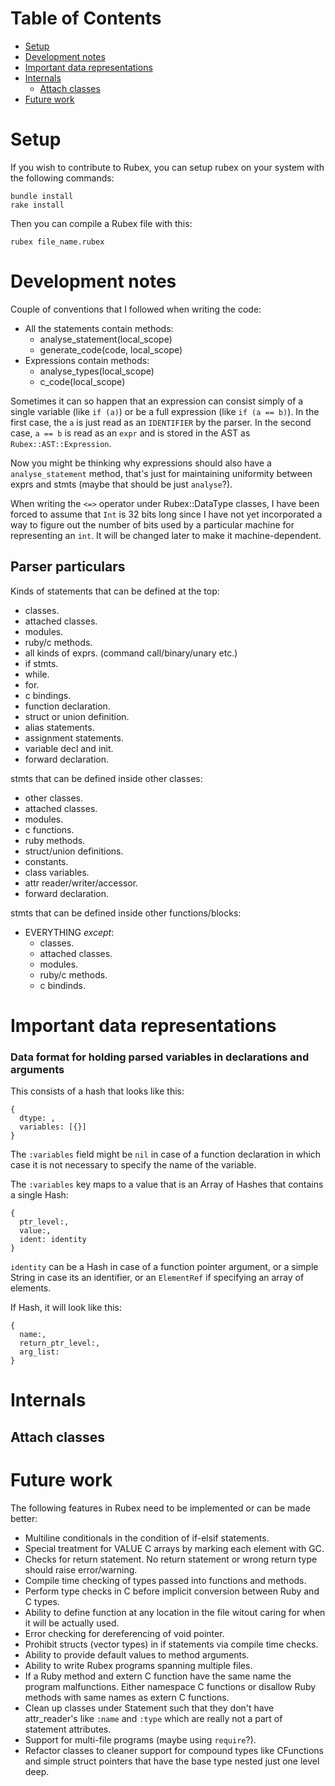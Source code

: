 # Table of Contents

<!-- MarkdownTOC autolink="true" bracket="round" -->

- [Setup](#setup)
- [Development notes](#development-notes)
- [Important data representations](#important-data-representations)
- [Internals](#internals)
  - [Attach classes](#attach-classes)
- [Future work](#future-work)

<!-- /MarkdownTOC -->

# Setup

If you wish to contribute to Rubex, you can setup rubex on your system with the following commands:
```
bundle install
rake install
```

Then you can compile a Rubex file with this:
```
rubex file_name.rubex
```

# Development notes

Couple of conventions that I followed when writing the code:
* All the statements contain methods:
  - analyse_statement(local_scope)
  - generate_code(code, local_scope)
* Expressions contain methods:
  - analyse_types(local_scope)
  - c_code(local_scope)

Sometimes it can so happen that an expression can consist simply of a single variable (like `if (a)`) or be a full expression (like `if (a == b)`). In the first case, the `a` is just read as an `IDENTIFIER` by the parser. In the second case, `a == b` is read as an `expr` and is stored in the AST as `Rubex::AST::Expression`.

Now you might be thinking why expressions should also have a `analyse_statement` method, that's just for maintaining uniformity between exprs and stmts (maybe that should be just `analyse`?).

When writing the `<=>` operator under Rubex::DataType classes, I have been forced to assume that `Int` is 32 bits long since I have not yet incorporated a way to figure out the number of bits used by a particular machine for representing an `int`. It will be changed later to make it machine-dependent.

## Parser particulars

Kinds of statements that can be defined at the top:
* classes.
* attached classes.
* modules.
* ruby/c methods.
* all kinds of exprs. (command call/binary/unary etc.)
* if stmts.
* while.
* for.
* c bindings.
* function declaration.
* struct or union definition.
* alias statements.
* assignment statements.
* variable decl and init.
* forward declaration.

stmts that can be defined inside other classes:
* other classes.
* attached classes.
* modules.
* c functions.
* ruby methods.
* struct/union definitions.
* constants.
* class variables.
* attr reader/writer/accessor.
* forward declaration.

stmts that can be defined inside other functions/blocks:
* EVERYTHING _except_:
  - classes.
  - attached classes.
  - modules.
  - ruby/c methods.
  - c bindinds.


# Important data representations

### Data format for holding parsed variables in declarations and arguments

This consists of a hash that looks like this:
```
{
  dtype: ,
  variables: [{}]
}
```

The `:variables` field might be `nil` in case of a function declaration in which case it is not necessary to specify the name of the variable.

The `:variables` key maps to a value that is an Array of Hashes that contains a single Hash:
```
{
  ptr_level:,
  value:,
  ident: identity
}
```

`identity` can be a Hash in case of a function pointer argument, or a simple String in case its an identifier, or an `ElementRef` if specifying an array of elements.

If Hash, it will look like this:
```
{
  name:,
  return_ptr_level:,
  arg_list:
}
```

# Internals

## Attach classes


# Future work

The following features in Rubex need to be implemented or can be made better:

* Multiline conditionals in the condition of if-elsif statements.
* Special treatment for VALUE C arrays by marking each element with GC.
* Checks for return statement. No return statement or wrong return type should raise error/warning.
* Compile time checking of types passed into functions and methods.
* Perform type checks in C before implicit conversion between Ruby and C types.
* Ability to define function at any location in the file witout caring for when it will be actually used.
* Error checking for dereferencing of void pointer.
* Prohibit structs (vector types) in if statements via compile time checks.
* Ability to provide default values to method arguments.
* Ability to write Rubex programs spanning multiple files.
* If a Ruby method and extern C function have the same name the program malfunctions. Either namespace C functions or disallow Ruby methods with same names as extern C functions.
* Clean up classes under Statement such that they don't have attr_reader's like `:name` and `:type` which are really not a part of statement attributes.
* Support for multi-file programs (maybe using `require`?).
* Refactor classes to cleaner support for compound types like CFunctions and simple struct pointers that have the base type nested just one level deep.

